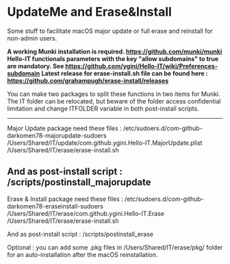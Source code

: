 # UpdateMe and Erase&Install
 Some stuff to facilitate macOS major update or full erase and reinstall for non-admin users.

**A working Munki installation is required. https://github.com/munki/munki**
**Hello-IT functionals parameters with the key "allow subdomains" to true are mandatory. See https://github.com/ygini/Hello-IT/wiki/Preferences-subdomain**
**Latest release for erase-install.sh file can be found here : https://github.com/grahampugh/erase-install/releases**

You can make two packages to split these functions in two items for Munki.
The IT folder can be relocated, but beware of the folder access confidential limitation and change ITFOLDER variable in both post-install scripts.

---
Major Update package need these files : 
/etc/sudoers.d/com-github-darkomen78-majorupdate-sudoers
/Users/Shared/IT/update/com.github.ygini.Hello-IT.MajorUpdate.plist
/Users/Shared/IT/erase/erase-install.sh 

And as post-install script : /scripts/postinstall_majorupdate
---
Erase & Install package need these files :
/etc/sudoers.d/com-github-darkomen78-eraseinstall-sudoers
/Users/Shared/IT/erase/com.github.ygini.Hello-IT.Erase
/Users/Shared/IT/erase/erase-install.sh 

And as post-install script : /scripts/postinstall_erase

Optional : you can add some .pkg files in /Users/Shared/IT/erase/pkg/ folder for an auto-installation after the macOS reinstallation.